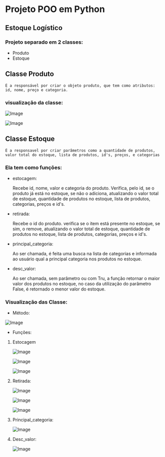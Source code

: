 # Projeto POO em Python
## Estoque Logístico
### Projeto separado em 2 classes:
- Produto
- Estoque

## Classe Produto
    É a responsável por criar o objeto produto, que tem como atributos: id, nome, preço e categoria.

### visualização da classe:
![Image](https://github.com/user-attachments/assets/56789d4f-68ca-440c-9464-bfc006ab36f8)

![Image](https://github.com/user-attachments/assets/dcf9d9c6-a41f-4a95-95b4-433c9a26b409)

## Classe Estoque
    É a responsavel por criar parâmetros como a quantidade de produtos, valor total do estoque, lista de produtos, id's, preços, e categorias


### Ela tem como funções:
- estocagem: 

    Recebe id, nome, valor e categoria do produto. Verifica, pelo id, se o produto já está no estoque, se não o adiciona, atualizando o valor total de estoque, quantidade de produtos no estoque, lista de produtos, categorias, preços e id's.

- retirada: 

    Recebe o id do produto. verifica se o item está presente no estoque, se sim, o remove, atualizando o valor total de estoque, quantidade de produtos no estoque, lista de produtos, categorias, preços e id's.

- principal_categoria:

    Ao ser chamada, é feita uma busca na lista de categorias e informada ao usuário qual a principal categoria nos produtos no estoque.

- desc_valor:

    Ao ser chamada, sem parâmetro ou com Tru, a função retornar o maior valor dos produtos no estoque, no caso da utilização do parâmetro False, é retornado o menor valor do estoque.

### Visualização das Classe:
- Método:
  
![Image](https://github.com/user-attachments/assets/817bf86c-9af8-499b-9b54-91fadf46c55a)

- Funções:
  
1. Estocagem
   
    ![Image](https://github.com/user-attachments/assets/f99a6e93-e953-46ed-9f25-37f8beb1b6a9)


    ![Image](https://github.com/user-attachments/assets/f91b16c2-4295-4ec5-aa6e-baea604b82d9)


    ![Image](https://github.com/user-attachments/assets/d83ca2a7-bec2-4735-b073-27a6e32eccdd)

2. Retirada:
   
    ![Image](https://github.com/user-attachments/assets/77f7ea1b-6a81-461e-9133-80d5e5366c52)

    ![Image](https://github.com/user-attachments/assets/a57c58ce-3ed5-4f44-a12f-3e11a1c457f2)

    ![Image](https://github.com/user-attachments/assets/a0c3011a-5c88-450a-bcaa-cafe7462c3db)

3. Principal_categoria:
   
    ![Image](https://github.com/user-attachments/assets/682743b6-5167-4a88-a4c5-03678bf8f8c3)

4. Desc_valor:
   
    ![Image](https://github.com/user-attachments/assets/c109f59b-ebff-4722-b528-adf37d203328)
